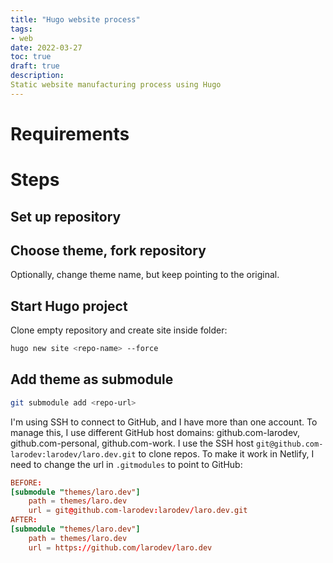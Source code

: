 ```yaml
---
title: "Hugo website process"
tags:
- web
date: 2022-03-27
toc: true
draft: true
description: 
Static website manufacturing process using Hugo 
---
```


# Requirements
# Steps
## Set up repository
## Choose theme, fork repository
Optionally, change theme name, but keep pointing to the original.
## Start Hugo project

Clone empty repository and create site inside folder:

```bash
hugo new site <repo-name> --force
```
## Add theme as submodule

```bash
git submodule add <repo-url>
```
I'm using SSH to connect to GitHub, and I have more than one account. To manage this, I use different GitHub host domains: github.com-larodev, github.com-personal, github.com-work. I use the SSH host `git@github.com-larodev:larodev/laro.dev.git` to clone repos. To make it work in Netlify, I need to change the url in `.gitmodules` to point to GitHub:

```toml
BEFORE:
[submodule "themes/laro.dev"]
	path = themes/laro.dev
	url = git@github.com-larodev:larodev/laro.dev.git
AFTER:
[submodule "themes/laro.dev"]
	path = themes/laro.dev
	url = https://github.com/larodev/laro.dev
```
